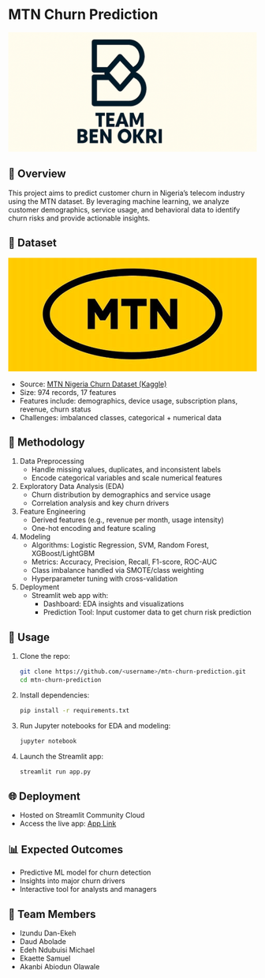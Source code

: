 # MTN Churn Prediction

![ben okri header image](images/ben-okri-header-image.png)

## 📌 Overview

This project aims to predict customer churn in Nigeria’s telecom industry using the MTN dataset. By leveraging machine learning, we analyze customer demographics, service usage, and behavioral data to identify churn risks and provide actionable insights.

## 📂 Dataset

![mtn logo](images/mtn-logo.jpg)

- Source: [MTN Nigeria Churn Dataset (Kaggle)](https://www.kaggle.com/datasets/oluwademiladeadeniyi/mtn-nigeria-customer-churn)
- Size: 974 records, 17 features
- Features include: demographics, device usage, subscription plans, revenue, churn status
- Challenges: imbalanced classes, categorical + numerical data

## 🔎 Methodology
1. Data Preprocessing
    - Handle missing values, duplicates, and inconsistent labels
    - Encode categorical variables and scale numerical features
2. Exploratory Data Analysis (EDA)
    - Churn distribution by demographics and service usage
    - Correlation analysis and key churn drivers
3. Feature Engineering
    - Derived features (e.g., revenue per month, usage intensity)
    - One-hot encoding and feature scaling
4. Modeling
    - Algorithms: Logistic Regression, SVM, Random Forest, XGBoost/LightGBM
    - Metrics: Accuracy, Precision, Recall, F1-score, ROC-AUC
    - Class imbalance handled via SMOTE/class weighting
    - Hyperparameter tuning with cross-validation
5. Deployment
    - Streamlit web app with:
      - Dashboard: EDA insights and visualizations
      - Prediction Tool: Input customer data to get churn risk prediction

## 🚀 Usage
1. Clone the repo:
   ```bash
   git clone https://github.com/<username>/mtn-churn-prediction.git
   cd mtn-churn-prediction
   ```
2. Install dependencies:
   ```bash
   pip install -r requirements.txt
   ```
3. Run Jupyter notebooks for EDA and modeling:
   ```bash
   jupyter notebook
   ```
4. Launch the Streamlit app:
   ```bash
   streamlit run app.py
   ```

## 🌐 Deployment
  - Hosted on Streamlit Community Cloud
  - Access the live app: [App Link]()

## 📊 Expected Outcomes
  - Predictive ML model for churn detection
  - Insights into major churn drivers
  - Interactive tool for analysts and managers

## 👥 Team Members
  - Izundu Dan-Ekeh
  - Daud Abolade
  - Edeh Ndubuisi Michael
  - Ekaette Samuel
  - Akanbi Abiodun Olawale
